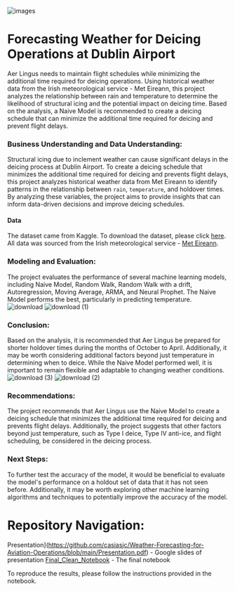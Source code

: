 ![images](https://user-images.githubusercontent.com/122251100/233484236-c2f67625-f536-498e-915c-8104947d55b6.jpeg)

# Forecasting Weather for Deicing Operations at Dublin Airport
Aer Lingus needs to maintain flight schedules while minimizing the additional time required for deicing operations. Using historical weather data from the Irish meteorological service - Met Eireann, this project analyzes the relationship between rain and temperature to determine the likelihood of structural icing and the potential impact on deicing time. Based on the analysis, a Naive Model is recommended to create a deicing schedule that can minimize the additional time required for deicing and prevent flight delays.

### Business Understanding and Data Understanding: 
Structural icing due to inclement weather can cause significant delays in the deicing process at Dublin Airport. To create a deicing schedule that minimizes the additional time required for deicing and prevents flight delays, this project analyzes historical weather data from Met Eireann to identify patterns in the relationship between `rain`, `temperature`, and holdover times. By analyzing these variables, the project aims to provide insights that can inform data-driven decisions and improve deicing schedules.

#### Data
The dataset came from Kaggle. To download the dataset, please click [here](https://www.kaggle.com/datasets/conorrot/irish-weather-hourly-data). All data was sourced from the Irish meteorological service - [Met Eireann](https://www.met.ie/). 

### Modeling and Evaluation: 
The project evaluates the performance of several machine learning models, including Naive Model, Random Walk, Random Walk with a drift, Autoregression, Moving Average, ARMA, and Neural Prophet. The Naive Model performs the best, particularly in predicting temperature.
![download](https://user-images.githubusercontent.com/122251100/233484538-cb2451bb-d74c-43f9-880c-33510eb54d16.png)
![download (1)](https://user-images.githubusercontent.com/122251100/233484776-8b518fde-86c4-4587-9672-19e3ac509594.png)

### Conclusion: 
Based on the analysis, it is recommended that Aer Lingus be prepared for shorter holdover times during the months of October to April. Additionally, it may be worth considering additional factors beyond just temperature in determining when to deice. While the Naive Model performed well, it is important to remain flexible and adaptable to changing weather conditions.
![download (3)](https://user-images.githubusercontent.com/122251100/233485150-f60f9e54-3c8c-4fe2-baed-eb4a389119be.png)
![download (2)](https://user-images.githubusercontent.com/122251100/233485170-bc72c152-7bf3-476d-9ffe-b1f4ce0d919d.png)

### Recommendations: 
The project recommends that Aer Lingus use the Naive Model to create a deicing schedule that minimizes the additional time required for deicing and prevents flight delays. Additionally, the project suggests that other factors beyond just temperature, such as Type I deice, Type IV anti-ice, and flight scheduling, be considered in the deicing process.

### Next Steps: 
To further test the accuracy of the model, it would be beneficial to evaluate the model's performance on a holdout set of data that it has not seen before. Additionally, it may be worth exploring other machine learning algorithms and techniques to potentially improve the accuracy of the model.


# Repository Navigation:
Presentation](https://github.com/casiasjc/Weather-Forecasting-for-Aviation-Operations/blob/main/Presentation.pdf) - Google slides of presentation
[Final_Clean_Notebook](https://github.com/casiasjc/Weather-Forecasting-for-Aviation-Operations/blob/main/Final_Clean_Notebook.ipynb) - The final notebook

To reproduce the results, please follow the instructions provided in the notebook.
